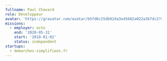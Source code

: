 ```yaml
---
fullname: Paul Chavard
role: Développeur
avatar: 'https://gravatar.com/avatar/b5fd6c25db82da3e45682a022a3b7dc2?s=512'
missions:
  - employer: octo
    end: '2020-05-31'
    start: '2018-01-02'
    status: independent
startups:
  - demarches-simplifiees.fr
---
```


